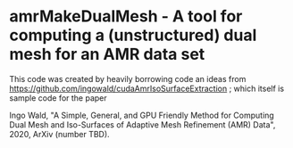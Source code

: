 # amrMakeDualMesh - A tool for computing a (unstructured) dual mesh for an AMR data set

This code was created by heavily borrowing code an ideas from
https://github.com/ingowald/cudaAmrIsoSurfaceExtraction ; which itself
is sample code for the paper

Ingo Wald, "A Simple, General, and GPU Friendly Method for Computing
Dual Mesh and Iso-Surfaces of Adaptive Mesh Refinement (AMR) Data",
2020, ArXiv (number TBD).

